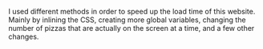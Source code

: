 I used different methods in order to speed up the load time of this website.
Mainly by inlining the CSS, creating more global variables, changing the number of pizzas that are actually on the screen at a time, and a few other changes.
